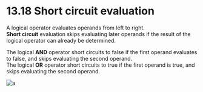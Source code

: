 # 13.18 Short circuit evaluation

A logical operator evaluates operands from left to right.   
**Short circuit** evaluation skips evaluating later operands if the result of the logical operator can already be determined.    

The logical **AND** operator short circuits to false if the first operand evaluates to false, and skips evaluating the second operand.   
The logical **OR** operator short circuits to true if the first operand is true, and skips evaluating the second operand.   

![a](https://github.com/ijaejun1025/CIS224-Computer_Architecture/assets/154036705/7366af33-8454-4974-996b-491f26e9d212)
